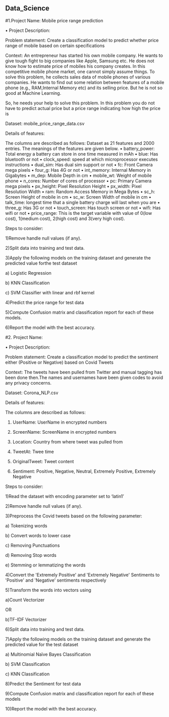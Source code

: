## Data_Science

#1.Project Name: Mobile price range prediction

• Project Description:

Problem statement: Create a classification model to predict whether price range of mobile based on certain specifications

Context: An entrepreneur has started his own mobile company. He wants to give tough fight to big companies like Apple, Samsung etc.
He does not know how to estimate price of mobiles his company creates. In this competitive mobile phone market, one cannot simply assume things. To solve this problem, he collects sales data of mobile phones of various companies. He wants to find out some relation between features of a mobile phone (e.g., RAM,Internal Memory etc) and its selling price. But he is not so good at Machine Learning.

So, he needs your help to solve this problem.
In this problem you do not have to predict actual price but a price range indicating
how high the price is

Dataset: mobile_price_range_data.csv

Details of features:

The columns are described as follows:
Dataset as 21 features and 2000 entries. The meanings of the features are given
below.
• battery_power: Total energy a battery can store in one time measured in mAh
• blue: Has bluetooth or not
• clock_speed: speed at which microprocessor executes instructions
• dual_sim: Has dual sim support or not
• fc: Front Camera mega pixels
• four_g: Has 4G or not
• int_memory: Internal Memory in Gigabytes
• m_dep: Mobile Depth in cm
• mobile_wt: Weight of mobile phone
• n_cores: Number of cores of processor
• pc: Primary Camera mega pixels
• px_height: Pixel Resolution Height
• px_width: Pixel Resolution Width
• ram: Random Access Memory in Mega Bytes
• sc_h: Screen Height of mobile in cm
• sc_w: Screen Width of mobile in cm
• talk_time: longest time that a single battery charge will last when you are
• three_g: Has 3G or not
• touch_screen: Has touch screen or not
• wifi: Has wifi or not
• price_range: This is the target variable with value of 0(low cost), 1(medium cost),
2(high cost) and 3(very high cost).

Steps to consider:

1)Remove handle null values (if any).

2)Split data into training and test data.

3)Apply the following models on the training dataset and generate the predicted value forthe test dataset

a) Logistic Regression

b) KNN Classification

c) SVM Classifier with linear and rbf kernel

4)Predict the price range for test data

5)Compute Confusion matrix and classification report for each of these models.

6)Report the model with the best accuracy.


#2. Project Name: 

• Project Description:

Problem statement: Create a classification model to predict the sentiment either (Positive or Negative) based on Covid Tweets

Context: The tweets have been pulled from Twitter and manual tagging has been done then.The names and usernames have been given codes to avoid any privacy concerns.

Dataset: Corona_NLP.csv

Details of features:

The columns are described as follows:

1. UserName: UserName in encrypted numbers

2. ScreenName: ScreenName in encrypted numbers

3. Location: Country from where tweet was pulled from

4. TweetAt: Twee time

5. OriginalTweet: Tweet content

6. Sentiment: Positive, Negative, Neutral, Extremely Positive, Extremely Negative

Steps to consider:

1)Read the dataset with encoding parameter set to ‘latin1’

2)Remove handle null values (if any).

3)Preprocess the Covid tweets based on the following parameter:

a) Tokenizing words

b) Convert words to lower case

c) Removing Punctuations

d) Removing Stop words

e) Stemming or lemmatizing the words

4)Convert the 'Extremely Positive' and 'Extremely Negative' Sentiments to 'Positive' and 'Negative' sentiments respectively

5)Transform the words into vectors using

a)Count Vectorizer

OR

b)TF-IDF Vectorizer

6)Split data into training and test data.

7)Apply the following models on the training dataset and generate the predicted value for the test dataset

a) Multinomial Naïve Bayes Classification

b) SVM Classification

c) KNN Classification

8)Predict the Sentiment for test data

9)Compute Confusion matrix and classification report for each of these models

10)Report the model with the best accuracy.

